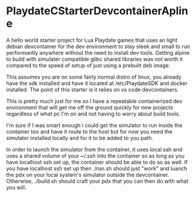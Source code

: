 # PlaydateCStarterDevcontainerApline
A hello world starter project for Lua Playdate games that uses an light debian devcontainer for the dev environment to stay sleek and small to run performantly anywhere without the need to install dev tools. Getting alpine to build with simulater compatible glibc shared libraries was not worth it compared to the speed of setup of just using a prebuilt deb image.

This assumes you are on some fairly normal distro of linux, you already have the sdk installed and have it located at /etc/PlaydateSDK and docker installed. The point of this starter is it relies on vs code devcontainers.

This is pretty much just for me so I have a repeatable containerized dev environment that will get me off the ground quickly for new projects regardless of what pc I'm on and not having to worry about build tools.

I'm sure if I was smart enough I could get the simulator to run inside the container too and have it route to the host but for now you need the simulator installed locally and for it to be added to you path.

In order to launch the simulator from the container, it uses local ssh and uses a shared volume of your ~/.ssh into the container so as long as you have localhost ssh set up, the container should be able to do so as well. If you have localhost ssh set up then ./run.sh should just "work" and luanch the pdx on your local system's simulator outside the devcontainer. Otherwise, ./build.sh should craft your pdx that you can then do with what you will.
